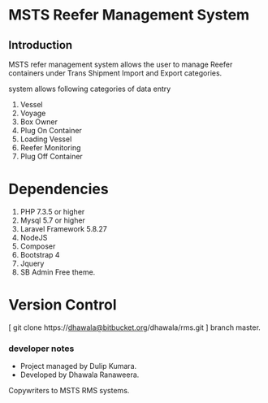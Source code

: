 # MSTS Reefer Management System 

## Introduction
MSTS refer management system allows the user to manage Reefer containers under Trans Shipment Import and Export categories. 

system allows following categories of data entry

1. Vessel 
2. Voyage 
3. Box Owner
4. Plug On Container
5. Loading Vessel
6. Reefer Monitoring
7. Plug Off Container

# Dependencies 

1. PHP 7.3.5 or higher
2. Mysql 5.7 or higher
3. Laravel Framework 5.8.27
4. NodeJS
5. Composer
6. Bootstrap 4
7. Jquery
8. SB Admin Free theme.

# Version Control

[ git clone https://dhawala@bitbucket.org/dhawala/rms.git ] branch master.


### developer notes
- Project managed by Dulip Kumara.
- Developed by Dhawala Ranaweera. 

Copywriters to MSTS RMS systems. 
